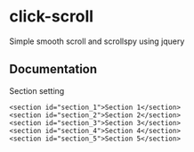 # click-scroll
Simple smooth scroll and scrollspy using jquery

## Documentation
Section setting
```
<section id="section_1">Section 1</section>
<section id="section_2">Section 2</section>
<section id="section_3">Section 3</section>
<section id="section_4">Section 4</section>
<section id="section_5">Section 5</section>
```

